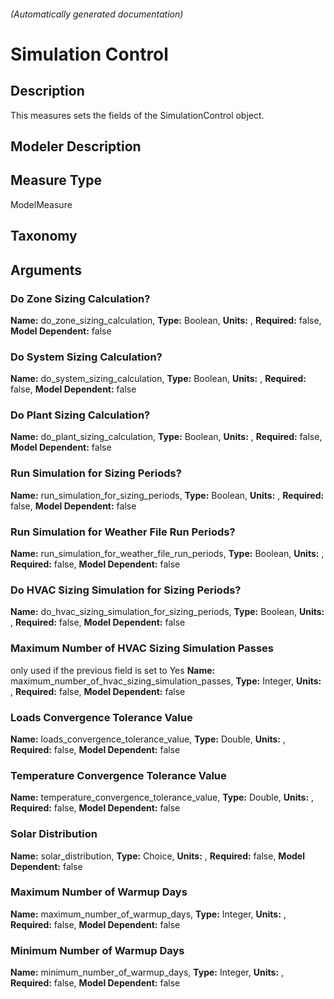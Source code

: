 

###### (Automatically generated documentation)

# Simulation Control

## Description
This measures sets the fields of the SimulationControl object.

## Modeler Description


## Measure Type
ModelMeasure

## Taxonomy


## Arguments


### Do Zone Sizing Calculation?

**Name:** do_zone_sizing_calculation,
**Type:** Boolean,
**Units:** ,
**Required:** false,
**Model Dependent:** false

### Do System Sizing Calculation?

**Name:** do_system_sizing_calculation,
**Type:** Boolean,
**Units:** ,
**Required:** false,
**Model Dependent:** false

### Do Plant Sizing Calculation?

**Name:** do_plant_sizing_calculation,
**Type:** Boolean,
**Units:** ,
**Required:** false,
**Model Dependent:** false

### Run Simulation for Sizing Periods?

**Name:** run_simulation_for_sizing_periods,
**Type:** Boolean,
**Units:** ,
**Required:** false,
**Model Dependent:** false

### Run Simulation for Weather File Run Periods?

**Name:** run_simulation_for_weather_file_run_periods,
**Type:** Boolean,
**Units:** ,
**Required:** false,
**Model Dependent:** false

### Do HVAC Sizing Simulation for Sizing Periods?

**Name:** do_hvac_sizing_simulation_for_sizing_periods,
**Type:** Boolean,
**Units:** ,
**Required:** false,
**Model Dependent:** false

### Maximum Number of HVAC Sizing Simulation Passes
only used if the previous field is set to Yes
**Name:** maximum_number_of_hvac_sizing_simulation_passes,
**Type:** Integer,
**Units:** ,
**Required:** false,
**Model Dependent:** false

### Loads Convergence Tolerance Value

**Name:** loads_convergence_tolerance_value,
**Type:** Double,
**Units:** ,
**Required:** false,
**Model Dependent:** false

### Temperature Convergence Tolerance Value

**Name:** temperature_convergence_tolerance_value,
**Type:** Double,
**Units:** ,
**Required:** false,
**Model Dependent:** false

### Solar Distribution

**Name:** solar_distribution,
**Type:** Choice,
**Units:** ,
**Required:** false,
**Model Dependent:** false

### Maximum Number of Warmup Days

**Name:** maximum_number_of_warmup_days,
**Type:** Integer,
**Units:** ,
**Required:** false,
**Model Dependent:** false

### Minimum Number of Warmup Days

**Name:** minimum_number_of_warmup_days,
**Type:** Integer,
**Units:** ,
**Required:** false,
**Model Dependent:** false




